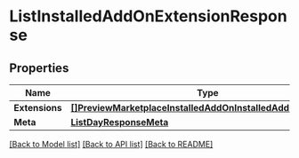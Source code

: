 # ListInstalledAddOnExtensionResponse

## Properties
Name | Type | Notes
------------ | ------------- | -------------
**Extensions** | [**[]PreviewMarketplaceInstalledAddOnInstalledAddOnExtension**](preview.marketplace.installed_add_on.installed_add_on_extension.md) | [optional] 
**Meta** | [**ListDayResponseMeta**](ListDayResponse_meta.md) | [optional] 

[[Back to Model list]](../README.md#documentation-for-models) [[Back to API list]](../README.md#documentation-for-api-endpoints) [[Back to README]](../README.md)


